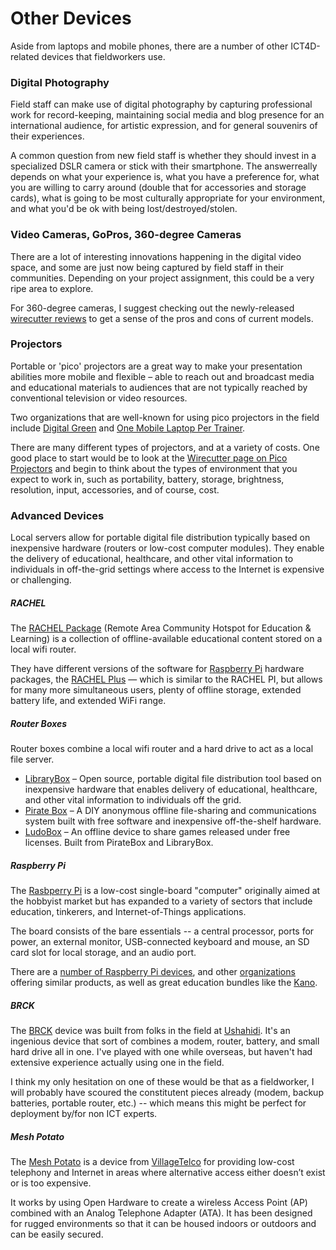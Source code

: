 # Other Devices

Aside from laptops and mobile phones, there are a number of other ICT4D-related devices that fieldworkers use.



### Digital Photography

Field staff can make use of digital photography by capturing professional work for record-keeping, maintaining social media and blog presence for an international audience, for artistic expression, and for general souvenirs of their experiences.

A common question from new field staff is whether they should invest in a specialized DSLR camera or stick with their smartphone. The answerreally depends on what your experience is, what you have a preference for, what you are willing to carry around (double that for accessories and storage cards), what is going to be most culturally appropriate for your environment, and what you'd be ok with being lost/destroyed/stolen.



### Video Cameras, GoPros, 360-degree Cameras

There are a lot of interesting innovations happening in the digital video space, and some are just now being captured by field staff in their communities. Depending on your project assignment, this could be a very ripe area to explore.

For 360-degree cameras, I suggest checking out the newly-released [wirecutter reviews](http://thewirecutter.com/reviews/best-360-degree-camera/) to get a sense of the pros and cons of current models.



### Projectors

Portable or 'pico' projectors are a great way to make your presentation abilities more mobile and flexible – able to reach out and broadcast media and educational materials to audiences that are not typically reached by conventional television or video resources.

Two organizations that are well-known for using pico projectors in the field include [Digital Green](https://www.digitalgreen.org/) and [One Mobile Laptop Per Trainer](http://www.ompt.org/).

There are many different types of projectors, and at a variety of costs. One good place to start would be to look at the [Wirecutter page on Pico Projectors](http://thewirecutter.com/reviews/the-best-pico-projector/) and begin to think about the types of environment that you expect to work in, such as portability, battery, storage, brightness, resolution, input, accessories, and of course, cost.



### Advanced Devices

Local servers allow for portable digital file distribution typically based on inexpensive hardware (routers or low-cost computer modules). They enable the delivery of educational, healthcare, and other vital information to individuals in off-the-grid settings where access to the Internet is expensive or challenging.



##### RACHEL

The [RACHEL Package](https://racheloffline.org/products/rachel-pi-complete-server-package) (Remote Area Community Hotspot for Education & Learning) is a collection of offline-available educational content stored on a local wifi router.

They have different versions of the software for [Raspberry Pi](https://racheloffline.org/products/rachel-pi-complete-server-package) hardware packages, the [RACHEL Plus](https://racheloffline.org/products/rachel-plus) — which is similar to the RACHEL PI, but allows for many more simultaneous users, plenty of offline storage, extended battery life, and extended WiFi range.



##### Router Boxes

Router boxes combine a local wifi router and a hard drive to act as a local file server.

- [LibraryBox](http://librarybox.us/) – Open source, portable digital file distribution tool based on inexpensive hardware that enables delivery of educational, healthcare, and other vital information to individuals off the grid.
- [Pirate Box](http://piratebox.cc/) – A DIY anonymous offline file-sharing and communications system built with free software and inexpensive off-the-shelf hardware.
- [LudoBox](http://leschiensdelenfer.org/la-ludobox/ludobox-fr/) – An offline device to share games released under free licenses. Built from PirateBox and LibraryBox.



##### Raspberry Pi

The [Rasbperry Pi](https://www.raspberrypi.org/) is a low-cost single-board "computer" originally aimed at the hobbyist market but has expanded to a variety of sectors that include education, tinkerers, and Internet-of-Things applications.

The board consists of the bare essentials -- a central processor, ports for power, an external monitor, USB-connected keyboard and mouse, an SD card slot for local storage, and an audio port.

There are a [number of Raspberry Pi devices](https://www.raspberrypi.org/products/), and other [organizations](http://www.banana-pi.org/) offering similar products, as well as great education bundles like the [Kano](http://www.kano.me/).



##### BRCK

The [BRCK](http://www.brck.org/) device was built from folks in the field at [Ushahidi](https://www.ushahidi.com/). It's an ingenious device that sort of combines a modem, router, battery, and small hard drive all in one. I've played with one while overseas, but haven't had extensive experience actually using one in the field.

I think my only hesitation on one of these would be that as a fieldworker, I will probably have scoured the constitutent pieces already (modem, backup batteries, portable router, etc.) -- which means this might be perfect for deployment by/for non ICT experts.



##### Mesh Potato

The [Mesh Potato](https://villagetelco.org/mesh-potato/) is a device from [VillageTelco](https://villagetelco.org/) for providing low-cost telephony and Internet in areas where alternative access either doesn’t exist or is too expensive.

It works by using Open Hardware to create a wireless Access Point (AP) combined with an Analog Telephone Adapter (ATA). It has been designed for rugged environments so that it can be housed indoors or outdoors and can be easily secured.




